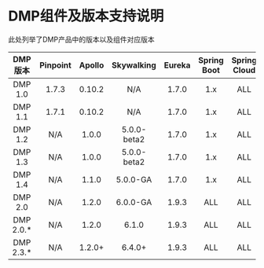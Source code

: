 # DMP组件及版本支持说明
此处列举了DMP产品中的版本以及组件对应版本

|DMP版本|Pinpoint|Apollo|Skywalking| Eureka | Spring Boot | Spring Cloud |
|:---:|:---:|:---:|:---:|:---:|:---:|:---:|
|DMP 1.0| 1.7.3|0.10.2|N/A|1.7.0|1.x|ALL|
|DMP 1.1| 1.7.1|0.10.2|N/A|1.7.0|1.x| ALL |
|DMP 1.2| N/A|1.0.0|5.0.0-beta2|1.7.0|1.x| ALL |
|DMP 1.3| N/A| 1.0.0|5.0.0-beta2 |1.7.0|1.x| ALL |
|DMP 1.4|N/A|1.1.0|5.0.0-GA|1.7.0|1.x| ALL |
|DMP 2.0|N/A|1.2.0|6.0.0-GA|1.9.3| ALL | ALL |
|DMP 2.0.* |N/A|1.2.0|6.1.0|1.9.3| ALL | ALL |
|DMP 2.3.* |N/A|1.2.0+|6.4.0+|1.9.3| ALL | ALL |
